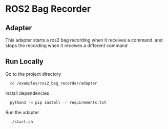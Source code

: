 # ROS2 Bag Recorder

## Adapter

This adapter starts a ros2 bag recording when it receives a command. and stops the recording when it receives a different command

## Run Locally

Go to the project directory

```bash
  cd /examples/ros2_bag_recorder/adapter
```

Install dependencies

```bash
  python3 -m pip install -r requirements.txt
```

Run the adapter

```bash
  ./start.sh
```
